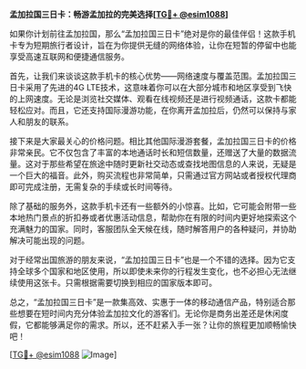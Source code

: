 **孟加拉国三日卡：畅游孟加拉的完美选择[[TG💪+ @esim1088](https://t.me/s/esim1088)]**

如果你计划前往孟加拉国，那么“孟加拉国三日卡”绝对是你的最佳伴侣！这款手机卡专为短期旅行者设计，旨在为你提供无缝的网络体验，让你在短暂的停留中也能享受高速互联网和便捷通信服务。

首先，让我们来谈谈这款手机卡的核心优势——网络速度与覆盖范围。孟加拉国三日卡采用了先进的4G LTE技术，这意味着你可以在大部分城市和地区享受到飞快的上网速度。无论是浏览社交媒体、观看在线视频还是进行视频通话，这款卡都能轻松应对。而且，它还支持国际漫游功能，在你离开孟加拉后，仍然可以保持与家人和朋友的联系。

接下来是大家最关心的价格问题。相比其他国际漫游套餐，孟加拉国三日卡的价格非常亲民。它不仅包含了丰富的本地通话时长和短信数量，还赠送了大量的数据流量。这对于那些希望在旅途中随时更新社交动态或查找地图信息的人来说，无疑是一个巨大的福音。此外，购买流程也非常简单，只需通过官方网站或者授权代理商即可完成注册，无需复杂的手续或长时间等待。

除了基础的服务外，这款手机卡还有一些额外的小惊喜。比如，它可能会附带一些本地热门景点的折扣券或者优惠活动信息，帮助你在有限的时间内更好地探索这个充满魅力的国家。同时，客服团队全天候在线，随时解答用户的各种疑问，并协助解决可能出现的问题。

对于经常出国旅游的朋友来说，“孟加拉国三日卡”也是一个不错的选择。因为它支持全球多个国家和地区使用，所以即使未来你的行程发生变化，也不必担心无法继续使用这张卡。只需根据需要切换到相应的国家版本即可。

总之，“孟加拉国三日卡”是一款集高效、实惠于一体的移动通信产品，特别适合那些想要在短时间内充分体验孟加拉文化的游客们。无论你是商务出差还是休闲度假，它都能够满足你的需求。所以，还不赶紧入手一张？让你的旅程更加顺畅愉快吧！

[[TG💪+ @esim1088](https://t.me/s/esim1088) ![Image](https://i.postimg.cc/4NQfJmqS/Snipaste-2025-05-13-00-14-12.png)]